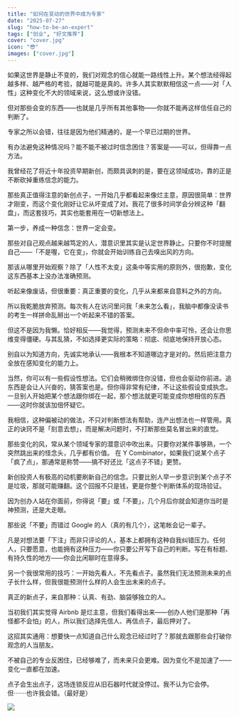 ```yaml
---
title: "如何在变动的世界中成为专家"
date: "2025-07-27"
slug: "how-to-be-an-expert"
tags: ["创业", "好文推荐"]
cover: "cover.jpg"
icon: "😎"
images: ["cover.jpg"]
---
```

如果这世界是静止不变的，我们对观念的信心就能一路线性上升。某个想法经得起越多样、越严格的考验，就越可能是真的。许多人其实默默相信这一点——对「人性」这种变化不大的领域来说，这么想或许没错。



但对那些会变的东西——也就是几乎所有其他事物——你就不能再这样信任自己的判断了。



专家之所以会错，往往是因为他们精通的，是一个早已过期的世界。



有办法避免这种情况吗？能不能不被过时信念困住？答案是——可以，但得靠一点方法。



我曾经花了将近十年投资早期新创，而颇具讽刺的是，要在这领域成功，靠的正是不断砍掉重练信念的能力。



那些真正值得注意的新创点子，一开始几乎都看起来像烂主意，原因很简单：世界才刚变，而这个变化刚好让它从坏变成了对。我花了很多时间学会分辨这种「翻盘」，而这套技巧，其实也能套用在一切新想法上。



第一步，养成一种信念：世界一定会变。



那些对自己观点越来越笃定的人，潜意识里其实是认定世界静止。只要你不时提醒自己——「不是喔，它在变」，你就会开始训练自己去嗅出风的方向。



那该从哪里开始观察？除了「人性不太变」这条中等实用的原则外，很抱歉，变化这东西基本上没办法准确预测。



听起来像废话，但很重要：真正重要的变化，几乎从来都来自意料之外的方向。



所以我乾脆放弃预测。每次有人在访问里问我「未来怎么看」，我脑中都像没读书的考生一样拼命乱掰出一个听起来不错的答案。



但这不是因为我懒。恰好相反——我觉得，预测未来不但命中率可怜，还会让你思维变得僵硬。与其乱猜，不如选择更实际的策略：彻底、彻底地保持开放心态。



别自以为知道方向，先诚实地承认——我根本不知道哪边才是对的。然后把注意力全放在感知变化的能力上。



当然，你可以有一些假设性想法。它们会稍微绑住你没错，但也会驱动你前进。追东西是会让人兴奋的，猜答案也是。但你得非常有纪律，不让这些假设变成执念。
一旦别人开始把某个想法跟你绑在一起，那个想法就更可能变成你想相信的东西——这时你就该加倍怀疑它。



我相信，这种偏被动的做法，不只对判断想法有帮助，连产出想法也一样管用。真正的诀窍不是「刻意去想」，而是解决问题时，不打断那些莫名冒出来的直觉。



那些变化的风，常从某个领域专家的潜意识中吹出来。只要你对某件事够熟，一个突然跳出来的怪念头，几乎都有价值。
在 Y Combinator，如果我们说某个点子「疯了点」，那通常是称赞——搞不好还比「这点子不错」更赞。



新创投资人有极高的动机要刷新自己的信念。只要比别人早一步意识到某个点子不是垃圾，那就可能赚翻。这个回报不只是钱，更是你整个判断体系的现场验证。



因为创办人站在你面前，你得说「要」或「不要」，几个月后你就会知道你当时是神预测，还是大走眼。



那些说「不要」而错过 Google 的人（真的有几个），这笔帐会记一辈子。



凡是对想法要「下注」而非只评论的人，基本上都拥有这种自我纠错压力。任何人，只要愿意，也能拥有这种压力——你只要公开写下自己的判断。写在有标题、有持久性的地方——你会比闲聊时在意得多。



另一个我很常用的技巧：一开始先看人，不先看点子。虽然我们无法预测未来的点子长什么样，但我很能预测什么样的人会生出未来的点子。



真正的新点子，来自那种：认真、有劲、脑袋够独立的人。



当初我们其实觉得 Airbnb 是烂主意，但我们看得出来——创办人他们是那种「再怪都不会怕」的人，所以我们选择先信人、再信点子，最后押对了。



这招其实通用：想要快一点知道自己什么观念已经过时了？那就去跟那些会打破你观念的人当朋友。



不被自己的专业反困住，已经够难了，而未来只会更难。因为变化不是加速了——变化一直都在加速。



点子会生出点子，这场连锁反应从旧石器时代就没停过。我不认为它会停。
但⋯⋯也许我会错。（最好是）




![](https://prod-files-secure.s3.us-west-2.amazonaws.com/112d0858-5090-4d34-a606-b75eb8d65fd2/46476355-9cf3-4e99-9b7a-3531bc426380/1000202064.png?X-Amz-Algorithm=AWS4-HMAC-SHA256&X-Amz-Content-Sha256=UNSIGNED-PAYLOAD&X-Amz-Credential=ASIAZI2LB466YNW44RDF%2F20250924%2Fus-west-2%2Fs3%2Faws4_request&X-Amz-Date=20250924T192636Z&X-Amz-Expires=3600&X-Amz-Security-Token=IQoJb3JpZ2luX2VjENv%2F%2F%2F%2F%2F%2F%2F%2F%2F%2FwEaCXVzLXdlc3QtMiJHMEUCIQDLzgLDgPtMJ3jwC64BNFCWQcqbrdXmwJrIcRPMFRKoXwIgbyqytpBxFbaM8FD4hNNlexT9PP9QcaLca4F3uvmBgg0q%2FwMIZBAAGgw2Mzc0MjMxODM4MDUiDGrMbd2pR15gb5hsMyrcA7HmKP8LUDJhiMWg9so%2FBfMGcZ2lSI1UtSker0KMdntCGe2J%2FgTBzG7XvotI352MDosVjwoXffiC9J%2BGeEotngNirC1MTbosqs2GgK%2BMzs0CbTLvoC2FYSr28Q2KhoeQhaR1Q4LvAEjMAxoGT1kxwpVK1lMQPB0oKIuifY4no6UwLN5TN663OA%2Bg8q9BuzJKkvWKp3zUjSZ%2FWXaXlQWsjdAO7krccZ3DZaBPRNu3i59x7NbxJqDLm3zBgwmPkyzDBfq4HrpPY3yNowh%2BvwN3V6VBv%2FaPxHeIZ9oQeagJVHhtD7TnJNuxckbAc2ODCho1XDvgYJ1ca2bk2lOKE9RUPCoeADdc%2FaHJDeTGVs2EhgPTFk0rUWbRhjT9yittghOxJafiAuxs6%2B%2BeJ%2B6EIR9mGutWLxWot%2FCixQTCgcEIKmjIxlkNszuA3zhr5Pe2NKkX%2FQUsh%2FYESlcnq9pCWtwxktrnQBrF2%2FGvAHEU%2F85QyBBmGdozaUiJKm8IA1vKEJeKt%2BMx%2BjMXkBfX%2FS98CrlRtTaXeogp89uCapupyeuN1VNp3OVOgVypVIvnBCvGh97Zqwc4tcrNvWCwH%2FcIVJt6Cg9ZSiNae%2FPICoiETg9jKQC9FNuh2sKGguYvjhq2MO%2F%2B0MYGOqUBaMm91tIggbqmVwNn%2FwXSXJqVXJCoKy4rSkuKPj86rbge%2FHewxKUQGIFz2bX3FLdTk8KBHToen3hspNJfnZsIFbAUe7sP1Ogo2b5Uk0sHKqsVMPUdr7nYFC3dqnNcGY%2BLfK4dD1TEza97Rh4gY8K2eM58dfdZUHgcGviDXl%2FDqOEj837n%2By7OeQMh61SAvX1Rlk6dctU2FSSpoc59sNE%2FKgJe%2FHeS&X-Amz-Signature=704c8d7f45ada2c96350da2f9734772aa2ad16fd0145fe553a07cd00234d3856&X-Amz-SignedHeaders=host&x-amz-checksum-mode=ENABLED&x-id=GetObject)

